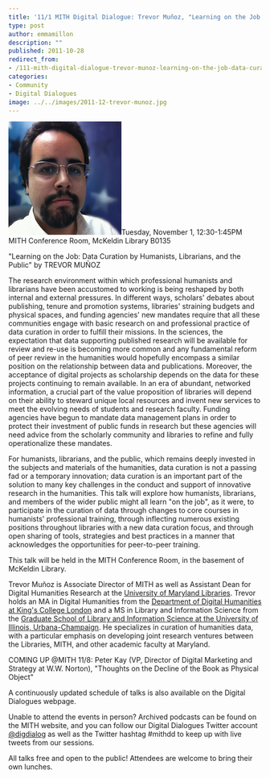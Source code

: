 ```yaml
---
title: '11/1 MITH Digital Dialogue: Trevor Muñoz, "Learning on the Job: Data Curation by Humanists, Librarians, and the Public"'
type: post
author: emmamillon
description: ""
published: 2011-10-28
redirect_from: 
- /111-mith-digital-dialogue-trevor-munoz-learning-on-the-job-data-curation-by-humanists-librarians-and-the-public/
categories:
- Community
- Digital Dialogues
image: ../../images/2011-12-trevor-munoz.jpg
---
```

![Trevor Munoz](../../images/2011-12-trevor-munoz.jpg)Tuesday, November 1, 12:30-1:45PM MITH Conference Room, McKeldin Library B0135

"Learning on the Job: Data Curation by Humanists, Librarians, and the Public" by TREVOR MUÑOZ

The research environment within which professional humanists and librarians have been accustomed to working is being reshaped by both internal and external pressures. In different ways, scholars' debates about publishing, tenure and promotion systems, libraries' straining budgets and physical spaces, and funding agencies' new mandates require that all these communities engage with basic research on and professional practice of data curation in order to fulfill their missions. In the sciences, the expectation that data supporting published research will be available for review and re-use is becoming more common and any fundamental reform of peer review in the humanities would hopefully encompass a similar position on the relationship between data and publications. Moreover, the acceptance of digital projects as scholarship depends on the data for these projects continuing to remain available. In an era of abundant, networked information, a crucial part of the value proposition of libraries will depend on their ability to steward unique local resources and invent new services to meet the evolving needs of students and research faculty. Funding agencies have begun to mandate data management plans in order to protect their investment of public funds in research but these agencies will need advice from the scholarly community and libraries to refine and fully operationalize these mandates.

For humanists, librarians, and the public, which remains deeply invested in the subjects and materials of the humanities, data curation is not a passing fad or a temporary innovation; data curation is an important part of the solution to many key challenges in the conduct and support of innovative research in the humanities. This talk will explore how humanists, librarians, and members of the wider public might all learn "on the job", as it were, to participate in the curation of data through changes to core courses in humanists' professional training, through inflecting numerous existing positions throughout libraries with a new data curation focus, and through open sharing of tools, strategies and best practices in a manner that acknowledges the opportunities for peer-to-peer training.

This talk will be held in the MITH Conference Room, in the basement of McKeldin Library.

Trevor Muñoz is Associate Director of MITH as well as Assistant Dean for Digital Humanities Research at the [University of Maryland Libraries](http://www.lib.umd.edu/). Trevor holds an MA in Digital Humanities from the [Department of Digital Humanities at King's College London](http://www.kcl.ac.uk/artshums/depts/ddh/index.aspx) and a MS in Library and Information Science from the [Graduate School of Library and Information Science at the University of Illinois, Urbana-Champaign](http://www.lis.illinois.edu/). He specializes in curation of humanities data, with a particular emphasis on developing joint research ventures between the Libraries, MITH, and other academic faculty at Maryland.

COMING UP @MITH 11/8: Peter Kay (VP, Director of Digital Marketing and Strategy at W.W. Norton), "Thoughts on the Decline of the Book as Physical Object"

A continuously updated schedule of talks is also available on the Digital Dialogues webpage.

Unable to attend the events in person? Archived podcasts can be found on the MITH website, and you can follow our Digital Dialogues Twitter account [@digdialog](http://twitter.com/#%21/digdialog) as well as the Twitter hashtag #mithdd to keep up with live tweets from our sessions.

All talks free and open to the public! Attendees are welcome to bring their own lunches.
